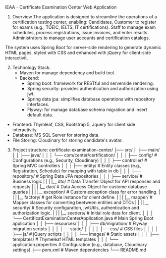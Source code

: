 IEAA - Certificate Examination Center Web Application

1. Overview
The application is designed to streamline the operations of a certification testing center, enabling:
Candidates, Customer to register for exams (e.g., TOEIC, IELTS, IT certifications).
Staff to manage exam schedules, process registrations, issue invoices, and enter results.
Administrators to manage user accounts and certification catalogs.

The system uses Spring Boot for server-side rendering to generate dynamic HTML pages, styled with CSS and enhanced with jQuery for client-side interactivit.

2. Technology Stack:
   - Maven for manage dependency and build tool.
   - Backend:
      + Spring boot: framework for RESTful and serverside rendering.
      + Spring security: provides authentication and authorization using jwt.
      + Spring data jpa: simplifies database operations with repository interfaces.
      + Flyway: for manage database schema migration and insert default data.
  - Frontend: Thymleaf, CSS, Bootstrap 5, Jquery for client side interactivity.
  - Database: MS SQL Server for storing data.
  - File Storing: Cloudinary for storing candidate's avatar.
3. Project structure:
certificate-examination-center/
├── src/
│   ├── main/
│   │   ├── java/
│   │   │   └── com/center/certification/
│   │   │       ├── config/            # Configurations (e.g., Security, Cloudinary)
│   │   │       ├── controller/        # Spring MVC controllers
│   │   │       ├── entity/             # Entity classes (e.g., Registration, Schedule) for mapping with table in db
│   │   │       ├── repository/        # Spring Data JPA repositories
│   │   │       ├── service/           # Business logic
|   |   |       |__ dto/              # Data Transfer Object for API responses and requests
|   |   |       |__ dao/              # Data Access Object for custome database queries
|   |   |       |__ exception/       # Custom exception class for error handling.
|   |   |       |__ factory/         # get Role instance for client define.
|   |   |       |__ mapper/           # Mapper classes for converting beetween entities and DTOs
|   |   |       |__ security/         # Security configuration, jwtUtils, authentication and authorization logic.
|   |   |       |__ seeders/         # Initial role data for client.
│   │   │       └── CertificatExaminationCenterApplication.java   # Main Spring Boot application
│   │   ├── resources/
│   │   │   ├── db/migration/         # Flyway migration scripts
│   │   │   ├── static/
│   │   │   │   ├── css/              # CSS files
│   │   │   │   ├── js/               # jQuery scripts
│   │   │   │   └── images/           # Static assets
│   │   │   ├── templates/            # Thymeleaf HTML templates
│   │   │   └── application.properties # Configuration (e.g., database, Cloudinary settings)
├── pom.xml                           # Maven dependencies
└── README.md
